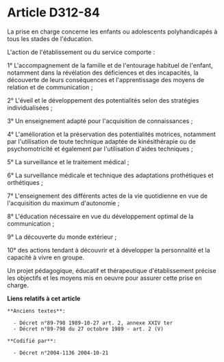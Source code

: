# Article D312-84

La prise en charge concerne les enfants ou adolescents polyhandicapés à tous les stades de l'éducation.

L'action de l'établissement ou du service comporte :

1° L'accompagnement de la famille et de l'entourage habituel de l'enfant, notamment dans la révélation des déficiences et des
incapacités, la découverte de leurs conséquences et l'apprentissage des moyens de relation et de communication ;

2° L'éveil et le développement des potentialités selon des stratégies individualisées ;

3° Un enseignement adapté pour l'acquisition de connaissances ;

4° L'amélioration et la préservation des potentialités motrices, notamment par l'utilisation de toute technique adaptée de
kinésithérapie ou de psychomotricité et également par l'utilisation d'aides techniques ;

5° La surveillance et le traitement médical ;

6° La surveillance médicale et technique des adaptations prothétiques et orthétiques ;

7° L'enseignement des différents actes de la vie quotidienne en vue de l'acquisition du maximum d'autonomie ;

8° L'éducation nécessaire en vue du développement optimal de la communication ;

9° La découverte du monde extérieur ;

10° des actions tendant à découvrir et à développer la personnalité et la capacité à vivre en groupe.

Un projet pédagogique, éducatif et thérapeutique d'établissement précise les objectifs et les moyens mis en oeuvre pour
assurer cette prise en charge.

**Liens relatifs à cet article**

	**Anciens textes**:

	  - Décret n°89-798 1989-10-27 art. 2, annexe XXIV ter
	  - Décret n°89-798 du 27 octobre 1989 - art. 2 (V)

	**Codifié par**:

	  - Décret n°2004-1136 2004-10-21
